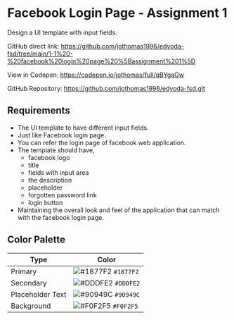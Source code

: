 # Facebook Login Page - Assignment 1

Design a UI template with input fields.

GitHub direct link: https://github.com/jothomas1996/edyoda-fsd/tree/main/1-1%20-%20facebook%20login%20page%20%5Bassignment%201%5D

View in Codepen: https://codepen.io/jothomas/full/qBYgaGw

GitHub Repository: https://github.com/jothomas1996/edyoda-fsd.git

## Requirements

- The UI template to have different input fields.
- Just like Facebook login page.
- You can refer the login page of facebook web application.
- The template should have,
	- facebook logo
	- title
	- fields with input area
	- the description
	- placeholder
	- forgotten password link
	- login button
- Maintaining the overall look and feel of the application that can match with the facebook login page.

## Color Palette

| Type | Color |
| --- | --- |
| Primary | ![#1877F2]() `#1877F2` |
| Secondary | ![#DDDFE2]() `#DDDFE2` |
| Placeholder Text | ![#90949C]() `#90949C` |
| Background | ![#F0F2F5]() `#F0F2F5` |
